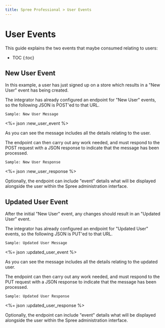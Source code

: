 ```yaml
---
title: Spree Professional > User Events
---
```


# User Events

This guide explains the two events that maybe consumed relating to users:

* TOC
{:toc}

## New User Event

In this example, a user has just signed up on a store which results in a "New User" event has being created.

The integrator has already configured an endpoint for "New User" events, so the following JSON is POST'ed to that URL.

<pre class="headers"><code>Sample: New User Message</code></pre>
<%= json :new_user_event %>

As you can see the message includes all the details relating to the user.

The endpoint can then carry out any work needed, and must respond to the POST request with a JSON response to indicate that the message has been processed.

<pre class="headers"><code>Sample: New User Response</code></pre>
<%= json :new_user_response %>

Optionally, the endpoint can include "event" details what will be displayed alongside the user within the Spree administration interface.


## Updated User Event

After the initial "New User" event, any changes should result in an "Updated User" event. 

The integrator has already configured an endpoint for "Updated User" events, so the following JSON is PUT'ed to that URL.

<pre class="headers"><code>Sample: Updated User Message</code></pre>
<%= json :updated_user_event %>

As you can see the message includes all the details relating to the updated user.

The endpoint can then carry out any work needed, and must respond to the PUT request with a JSON response to indicate that the message has been processed.

<pre class="headers"><code>Sample: Updated User Response</code></pre>
<%= json :updated_user_response %>

Optionally, the endpoint can include "event" details what will be displayed alongside the user within the Spree administration interface.